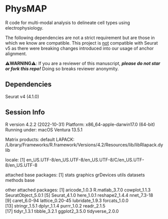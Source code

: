 # PhysMAP
R code for multi-modal analysis to delineate cell types using electrophysiology.

The following dependencies are not a strict requirement but are those in which we know are compatible. This project is <ins>not</ins> compatible with Seurat v5 as there were breaking changes introduced into our usage of anchor alignment.

:warning:**WARNING**:warning:: If you are a reviewer of this manuscript, ___please do not star or fork this repo!___ Doing so breaks reviewer anonymity.

## Dependencies

Seurat v4 (4.1.0)

## Session Info
R version 4.2.2 (2022-10-31)
Platform: x86_64-apple-darwin17.0 (64-bit)
Running under: macOS Ventura 13.5.1

Matrix products: default
LAPACK: /Library/Frameworks/R.framework/Versions/4.2/Resources/lib/libRlapack.dylib

locale:
[1] en_US.UTF-8/en_US.UTF-8/en_US.UTF-8/C/en_US.UTF-8/en_US.UTF-8

attached base packages:
[1] stats     graphics  grDevices utils     datasets  methods   base     

other attached packages:
 [1] aricode_1.0.3      R.matlab_3.7.0     cowplot_1.1.3      SeuratObject_5.0.1
 [5] Seurat_4.1.0       here_1.0.1         reshape2_1.4.4     nnet_7.3-18       
 [9] caret_6.0-94       lattice_0.20-45    lubridate_1.9.3    forcats_1.0.0     
[13] stringr_1.5.1      dplyr_1.1.4        purrr_1.0.2        readr_2.1.5       
[17] tidyr_1.3.1        tibble_3.2.1       ggplot2_3.5.0      tidyverse_2.0.0  
